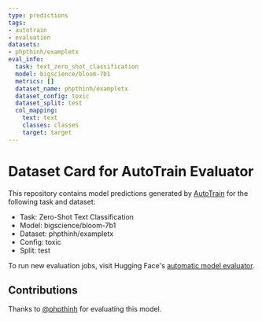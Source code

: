 ```yaml
---
type: predictions
tags:
- autotrain
- evaluation
datasets:
- phpthinh/exampletx
eval_info:
  task: text_zero_shot_classification
  model: bigscience/bloom-7b1
  metrics: []
  dataset_name: phpthinh/exampletx
  dataset_config: toxic
  dataset_split: test
  col_mapping:
    text: text
    classes: classes
    target: target
---
```

# Dataset Card for AutoTrain Evaluator

This repository contains model predictions generated by [AutoTrain](https://huggingface.co/autotrain) for the following task and dataset:

* Task: Zero-Shot Text Classification
* Model: bigscience/bloom-7b1
* Dataset: phpthinh/exampletx
* Config: toxic
* Split: test

To run new evaluation jobs, visit Hugging Face's [automatic model evaluator](https://huggingface.co/spaces/autoevaluate/model-evaluator).

## Contributions

Thanks to [@phpthinh](https://huggingface.co/phpthinh) for evaluating this model.